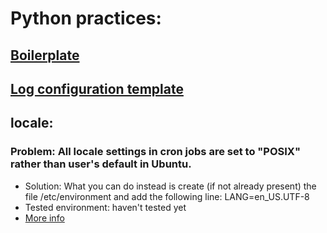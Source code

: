 Python practices:
=================

## [Boilerplate](python/boilerplate.py)

## [Log configuration template](python/log.cfg)

## locale:

### Problem: All locale settings in cron jobs are set to "POSIX" rather than user's default in Ubuntu.
  - Solution: What you can do instead is create (if not already present) the file /etc/environment and add the following line:
LANG=en_US.UTF-8 
  - Tested environment: haven't tested yet
  - [More info](http://www.logikdev.com/2010/02/02/locale-settings-for-your-cron-job/)

  